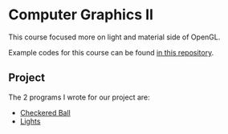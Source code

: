 # Computer Graphics II

This course focused more on light and material side of OpenGL. 

Example codes for this course can be found [in this repository](https://github.com/slackmoehrle/Computer-Graphics-Through-OpenGL-2nd).

## Project

The 2 programs I wrote for our project are:

- [Checkered Ball](project/checkered_ball/)
- [Lights](project/lights/)
